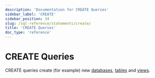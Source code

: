 ```yaml
---
description: 'Documentation for CREATE Queries'
sidebar_label: 'CREATE'
sidebar_position: 34
slug: /sql-reference/statements/create/
title: 'CREATE Queries'
doc_type: 'reference'
---
```


# CREATE Queries

CREATE queries create (for example) new [databases](/sql-reference/statements/create/database.md), [tables](/sql-reference/statements/create/table.md) and [views](/sql-reference/statements/create/view.md).
